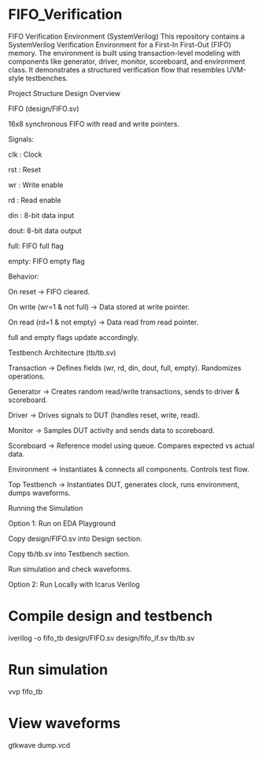 # FIFO_Verification
FIFO Verification Environment (SystemVerilog)
This repository contains a SystemVerilog Verification Environment for a First-In First-Out (FIFO) memory.
The environment is built using transaction-level modeling with components like generator, driver, monitor, scoreboard, and environment class.
It demonstrates a structured verification flow that resembles UVM-style testbenches.

Project Structure
Design Overview

FIFO (design/FIFO.sv)

16x8 synchronous FIFO with read and write pointers.

Signals:

clk : Clock

rst : Reset

wr : Write enable

rd : Read enable

din : 8-bit data input

dout: 8-bit data output

full: FIFO full flag

empty: FIFO empty flag

Behavior:

On reset → FIFO cleared.

On write (wr=1 & not full) → Data stored at write pointer.

On read (rd=1 & not empty) → Data read from read pointer.

full and empty flags update accordingly.

Testbench Architecture (tb/tb.sv)

Transaction → Defines fields (wr, rd, din, dout, full, empty). Randomizes operations.

Generator → Creates random read/write transactions, sends to driver & scoreboard.

Driver → Drives signals to DUT (handles reset, write, read).

Monitor → Samples DUT activity and sends data to scoreboard.

Scoreboard → Reference model using queue. Compares expected vs actual data.

Environment → Instantiates & connects all components. Controls test flow.

Top Testbench → Instantiates DUT, generates clock, runs environment, dumps waveforms.

Running the Simulation

Option 1: Run on EDA Playground

Copy design/FIFO.sv into Design section.

Copy tb/tb.sv into Testbench section.

Run simulation and check waveforms.

Option 2: Run Locally with Icarus Verilog

# Compile design and testbench
iverilog -o fifo_tb design/FIFO.sv design/fifo_if.sv tb/tb.sv

# Run simulation
vvp fifo_tb

# View waveforms
gtkwave dump.vcd
